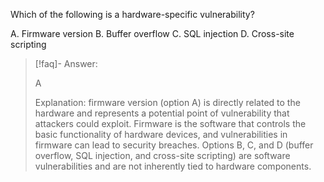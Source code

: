
Which of the following is a hardware-specific vulnerability? 

A. Firmware version 
B. Buffer overflow 
C. SQL injection 
D. Cross-site scripting

> [!faq]- Answer: 
> 
> A 
> 
> Explanation: firmware version (option A) is directly related to the hardware and represents a potential point of vulnerability that attackers could exploit. Firmware is the software that controls the basic functionality of hardware devices, and vulnerabilities in firmware can lead to security breaches. Options B, C, and D (buffer overflow, SQL injection, and cross-site scripting) are software vulnerabilities and are not inherently tied to hardware components.

